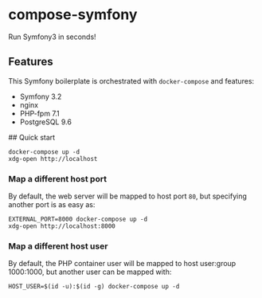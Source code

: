 # compose-symfony

Run Symfony3 in seconds!

## Features

This Symfony boilerplate is orchestrated with `docker-compose` and features:
- Symfony 3.2
- nginx
- PHP-fpm 7.1
- PostgreSQL 9.6

## Quick start

```
docker-compose up -d
xdg-open http://localhost
```

### Map a different host port

By default, the web server will be mapped to host port `80`, but specifying another port is as easy as:

```
EXTERNAL_PORT=8000 docker-compose up -d
xdg-open http://localhost:8000
```

### Map a different host user

By default, the PHP container user will be mapped to host user:group 1000:1000, but another user can be mapped with:

```
HOST_USER=$(id -u):$(id -g) docker-compose up -d
```
